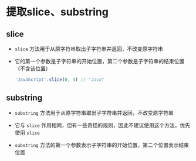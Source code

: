 # 提取slice、substring

## slice

- `slice` 方法用于从原字符串取出子字符串并返回，不改变原字符串

- 它的第一个参数是子字符串的开始位置，第二个参数是子字符串的结束位置（不含该位置）

    ```js
    'JavaScript'.slice(0, 4) // "Java"
    ```

## substring

- `substring` 方法用于从原字符串取出子字符串并返回，不改变原字符串

- 它与 `slice` 作用相同，但有一些奇怪的规则，因此不建议使用这个方法，优先使用 `slice`

- `substring` 方法的第一个参数表示子字符串的开始位置，第二个位置表示结束位置
